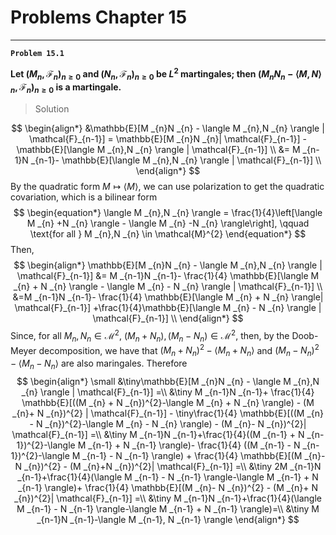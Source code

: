# Problems Chapter 15

----------
**`Problem 15.1`**

**Let $(M _{n}, \mathcal{F}_{n})_{n \geq 0}$ and $(N _{n}, \mathcal{F}_{n})_{n \geq 0}$ be $L ^{2}$ martingales; then $(M _{n}N _{n}- \langle M,N \rangle _{n},\mathcal{F}_{n})_{n \geq 0}$ is a martingale.** 
> Solution

$$
\begin{align*}
	&\mathbb{E}[M _{n}N _{n} - \langle M _{n},N _{n} \rangle | \mathcal{F}_{n-1}] = \mathbb{E}[M _{n}N _{n}| \mathcal{F}_{n-1}] - \mathbb{E}[\langle M _{n},N _{n} \rangle | \mathcal{F}_{n-1}] \\
	&= M _{n-1}N _{n-1}- \mathbb{E}[\langle M _{n},N _{n} \rangle | \mathcal{F}_{n-1}] \\
\end{align*}
$$
By the quadratic form $M \mapsto \langle M \rangle$, we can use polarization to get the quadratic covariation, which is a bilinear form
$$
\begin{equation*}
	\langle M _{n},N _{n} \rangle = \frac{1}{4}\left[\langle M _{n} +N _{n} \rangle - \langle M _{n} -N _{n} \rangle\right], \qquad \text{for all } M _{n},N _{n} \in \mathcal{M}^{2}
\end{equation*}
$$
Then,
$$
\begin{align*}
	\mathbb{E}[M _{n}N _{n} - \langle M _{n},N _{n} \rangle | \mathcal{F}_{n-1}] &=
	M _{n-1}N _{n-1}- \frac{1}{4} \mathbb{E}[\langle M _{n} + N _{n} \rangle - \langle M _{n} - N _{n} \rangle | \mathcal{F}_{n-1}] \\
	&=M _{n-1}N _{n-1}- \frac{1}{4} \mathbb{E}[\langle M _{n} + N _{n} \rangle| \mathcal{F}_{n-1}] +\frac{1}{4}\mathbb{E}[\langle M _{n} - N _{n} \rangle | \mathcal{F}_{n-1}] \\
\end{align*}
$$
Since, for all $M _{n},N _{n} \in \mathcal{M}^{2}$, $(M _{n} + N _{n}), (M _{n} - N _{n}) \in \mathcal{M}^{2}$, then, by the Doob-Meyer decomposition, we have that $(M _{n} + N _{n})^{2} - \langle M _{n} + N _{n} \rangle$ and $(M _{n} - N _{n})^{2} - \langle M _{n} - N _{n} \rangle$ are also maringales. Therefore
$$
\begin{align*}
\small
	&\tiny\mathbb{E}[M _{n}N _{n} - \langle M _{n},N _{n} \rangle | \mathcal{F}_{n-1}] =\\
	&\tiny M _{n-1}N _{n-1}+ \frac{1}{4} \mathbb{E}[((M _{n} + N _{n})^{2}-\langle M _{n} + N _{n} \rangle) - (M _{n}+ N _{n})^{2} | \mathcal{F}_{n-1}] - \tiny\frac{1}{4} \mathbb{E}[((M _{n} - N _{n})^{2}-\langle M _{n} - N _{n} \rangle) - (M _{n}- N _{n})^{2}| \mathcal{F}_{n-1}] =\\
	&\tiny M _{n-1}N _{n-1}+\frac{1}{4}((M _{n-1} + N _{n-1})^{2}-\langle M _{n-1} + N _{n-1} \rangle)- \frac{1}{4} ((M _{n-1} - N _{n-1})^{2}-\langle M _{n-1} - N _{n-1} \rangle) + \frac{1}{4} \mathbb{E}[(M _{n}- N _{n})^{2} - (M _{n}+N _{n})^{2}| \mathcal{F}_{n-1}] =\\
	&\tiny 2M _{n-1}N _{n-1}+\frac{1}{4}(\langle M _{n-1} - N _{n-1} \rangle-\langle M _{n-1} + N _{n-1} \rangle)+ \frac{1}{4} \mathbb{E}[(M _{n}- N _{n})^{2} - (M _{n}+ N _{n})^{2}| \mathcal{F}_{n-1}] =\\
	&\tiny M _{n-1}N _{n-1}+\frac{1}{4}(\langle M _{n-1} - N _{n-1} \rangle-\langle M _{n-1} + N _{n-1} \rangle)=\\
	&\tiny M _{n-1}N _{n-1}-\langle M _{n-1}, N _{n-1} \rangle
\end{align*}
$$


